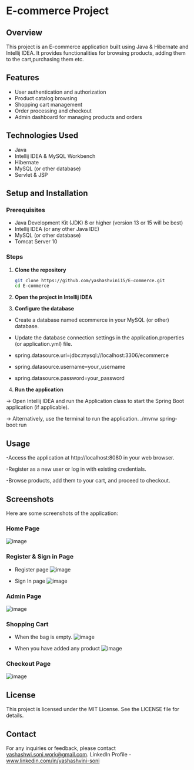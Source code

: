 # E-commerce Project

## Overview
This project is an E-commerce application built using Java & Hibernate and Intellij IDEA. It provides functionalities for browsing products, adding them to the cart,purchasing them etc.

## Features
- User authentication and authorization
- Product catalog browsing
- Shopping cart management
- Order processing and checkout
- Admin dashboard for managing products and orders

## Technologies Used
- Java
- Intellij IDEA & MySQL Workbench
- Hibernate 
- MySQL (or other database)
- Servlet & JSP

## Setup and Installation

### Prerequisites
- Java Development Kit (JDK) 8 or higher (version 13 or 15 will be best)
- Intellij IDEA (or any other Java IDE)
- MySQL (or other database)
- Tomcat Server 10 

### Steps

1. **Clone the repository**
   ```sh
   git clone https://github.com/yashashvini15/E-commerce.git
   cd E-commerce
2. **Open the project in Intellij IDEA**

3. **Configure the database**

- Create a database named ecommerce in your MySQL (or other) database.

- Update the database connection settings in the application.properties (or application.yml) file.

- spring.datasource.url=jdbc:mysql://localhost:3306/ecommerce

- spring.datasource.username=your_username

- spring.datasource.password=your_password

4. **Run the application**

-> Open Intellij IDEA and run the Application class to start the Spring Boot application (if applicable).

-> Alternatively, use the terminal to run the application.
./mvnw spring-boot:run

## Usage
-Access the application at http://localhost:8080 in your web browser.

-Register as a new user or log in with existing credentials.

-Browse products, add them to your cart, and proceed to checkout.

## Screenshots
Here are some screenshots of the application:

### Home Page

![image](https://github.com/user-attachments/assets/381e76ad-5fd2-4655-b7bf-8838438d066f)

### Register & Sign in Page
- Register page
![image](https://github.com/user-attachments/assets/229bd910-8012-4afc-99eb-a7e0f3a4b8a8)

- Sign In page
![image](https://github.com/user-attachments/assets/af0352a4-18db-49ba-8135-067d522494f7)

### Admin Page 
![image](https://github.com/user-attachments/assets/c44b44ae-5a6c-4cb4-9366-775db9f63792)

### Shopping Cart
- When the bag is empty.
![image](https://github.com/user-attachments/assets/d9ef3f4b-9c4e-48e1-a711-c86f187b31a0)

- When you have added any product 
![image](https://github.com/user-attachments/assets/2dc15fa3-3032-4712-9979-ee0cb251e5f8)

### Checkout Page
![image](https://github.com/user-attachments/assets/6fae200c-a651-4ba9-8e81-dfea2a20eff3)

## License
This project is licensed under the MIT License. See the LICENSE file for details.

## Contact
For any inquiries or feedback, please contact yashashwi.soni.work@gmail.com.
LinkedIn Profile - www.linkedin.com/in/yashashvini-soni

